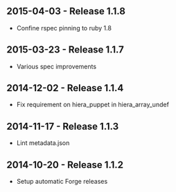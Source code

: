 ## 2015-04-03 - Release 1.1.8

- Confine rspec pinning to ruby 1.8

## 2015-03-23 - Release 1.1.7

- Various spec improvements

## 2014-12-02 - Release 1.1.4

- Fix requirement on hiera_puppet in hiera_array_undef

## 2014-11-17 - Release 1.1.3

- Lint metadata.json

## 2014-10-20 - Release 1.1.2

- Setup automatic Forge releases
